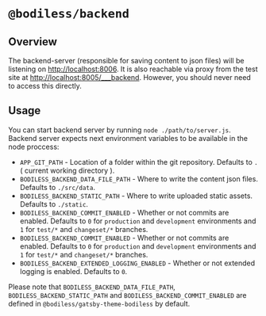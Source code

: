 # `@bodiless/backend`

## Overview
The backend-server (responsible for saving content to json files) will be listening on [http://localhost:8006](http://localhost:8006). It is also reachable via proxy from the test site at [http://localhost:8005/___backend](http://localhost:8005/___backend). However, you should never need to access this directly.

## Usage
You can start backend server by running `node ./path/to/server.js`. Backend server expects next environment variables to be available in the node proccess:

* `APP_GIT_PATH` - Location of a folder within the git repository. Defaults to `.` ( current working directory ).
* `BODILESS_BACKEND_DATA_FILE_PATH` - Where to write the content json files. Defaults to `./src/data`.
* `BODILESS_BACKEND_STATIC_PATH` - Where to write uploaded static assets. Defaults to `./static`.
* `BODILESS_BACKEND_COMMIT_ENABLED` - Whether or not commits are enabled. Defaults to `0` for `production` and `development` environments and `1` for `test/*` and `changeset/*` branches.
* `BODILESS_BACKEND_COMMIT_ENABLED` - Whether or not commits are enabled. Defaults to `0` for `production` and `development` environments and `1` for `test/*` and `changeset/*` branches.
* `BODILESS_BACKEND_EXTENDED_LOGGING_ENABLED` - Whether or not extended logging is enabled. Defaults to `0`.

Please note that `BODILESS_BACKEND_DATA_FILE_PATH`, `BODILESS_BACKEND_STATIC_PATH` and `BODILESS_BACKEND_COMMIT_ENABLED` are defined in `@bodiless/gatsby-theme-bodiless` by default.
